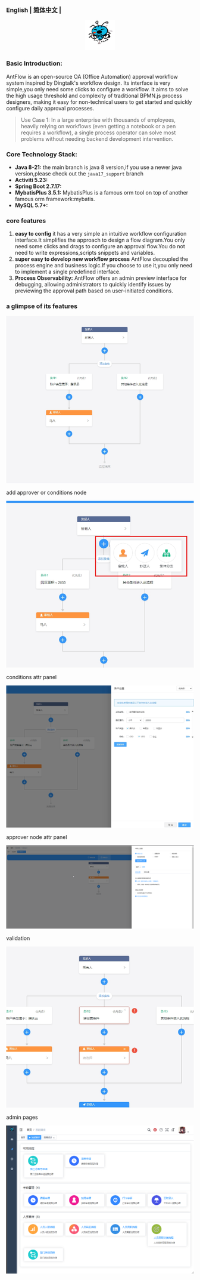 ### English | [简体中文](./README.zh_CN.md) |
<p align="center" style="margin-bottom: 0 !important">
	<img alt="logo" src="./doc/images/logo.png"  width = "80px"; height= "80px";>
</p>

### Basic Introduction:

AntFlow is an open-source OA (Office Automation) approval workflow system inspired by Dingtalk's workflow design. Its interface is very simple,you only need some clicks to configure a workflow. It aims to solve the high usage threshold and complexity of traditional BPMN.js process designers, making it easy for non-technical users to get started and quickly configure daily approval processes.

> Use Case 1: In a large enterprise with thousands of employees, heavily relying on workflows (even getting a notebook or a pen requires a workflow), a single process operator can solve most problems without needing backend development intervention.



### Core Technology Stack:

* **Java 8-21:** the main branch is java 8 version,if you use a newer java version,please check out the `java17_support` branch
* **Activiti 5.23:**
* **Spring Boot 2.7.17:**
* **MybatisPlus 3.5.1:** MybatisPlus is a famous orm tool on top of another famous orm framework:mybatis.
* **MySQL 5.7+:**

### core features

1. **easy to config** it has a very simple an intuitive workflow configuration interface.It simplifies the approach to design a flow diagram.You only need some clicks and drags to configure an approval flow.You do not need to write expressions,scripts snippets and variables.
2. **super easy to develop new workflow process** AntFlow decoupled the process engine and business logic.If you choose to use it,you only need to implement a single predefined interface.
3. **Process Observability:** AntFlow offers an admin preview interface for debugging, allowing administrators to quickly identify issues by previewing the approval path based on user-initiated conditions.

### a glimpse of its features

![1.png](./doc/images/1.png)

add approver or conditions node

![](./doc/images/4.png)

conditions attr panel

![](./doc/images/2.png)

approver node attr panel

![](./doc/images/搜狗截图20240818082058.png)

validation

![](./doc/images/3.png)

admin pages

![](./doc/images/QQ20240818-082212.png)